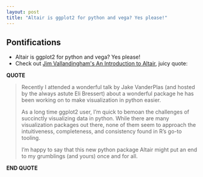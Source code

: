 ```yaml
---
layout: post
title: "Altair is ggplot2 for python and vega? Yes please!"
---
```


## Pontifications
 
 * Altair is ggplot2 for python and vega? Yes please!
 * Check out [Jim Vallandingham's An Introduction to Altair](http://vallandingham.me/altair_intro.html), juicy quote:
 
 **QUOTE**
 
 <blockquote>
 
 Recently I attended a wonderful talk by Jake VanderPlas (and hosted by the always astute Eli Bressert) about a wonderful package he has been working on to make visualization in python easier.

As a long time ggplot2 user, I’m quick to bemoan the challenges of succinctly visualizing data in python. While there are many visualization packages out there, none of them seem to approach the intuitiveness, completeness, and consistency found in R’s go-to tooling.

I’m happy to say that this new python package Altair might put an end to my grumblings (and yours) once and for all.

</blockquote>

**END QUOTE**
